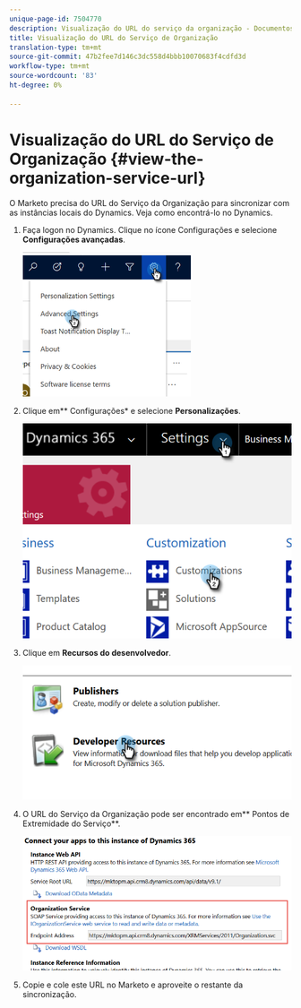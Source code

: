 ```yaml
---
unique-page-id: 7504770
description: Visualização do URL do serviço da organização - Documentos do marketing - Documentação do produto
title: Visualização do URL do Serviço de Organização
translation-type: tm+mt
source-git-commit: 47b2fee7d146c3dc558d4bbb10070683f4cdfd3d
workflow-type: tm+mt
source-wordcount: '83'
ht-degree: 0%

---
```



# Visualização do URL do Serviço de Organização {#view-the-organization-service-url}

O Marketo precisa do URL do Serviço da Organização para sincronizar com as instâncias locais do Dynamics. Veja como encontrá-lo no Dynamics.

1. Faça logon no Dynamics. Clique no ícone Configurações e selecione **Configurações avançadas**.

   ![](assets/one.png)

1. Clique em** Configurações* e selecione **Personalizações**.

   ![](assets/two.png)

1. Clique em **Recursos do desenvolvedor**.

   ![](assets/three.png)

1. O URL do Serviço da Organização pode ser encontrado em** Pontos de Extremidade do Serviço**.

   ![](assets/four.png)

1. Copie e cole este URL no Marketo e aproveite o restante da sincronização.

